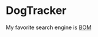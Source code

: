 # DogTracker
My favorite search engine is [BOM](https://github.com/krsandwich/DogTracker/tree/master/Hardware/BOM)
